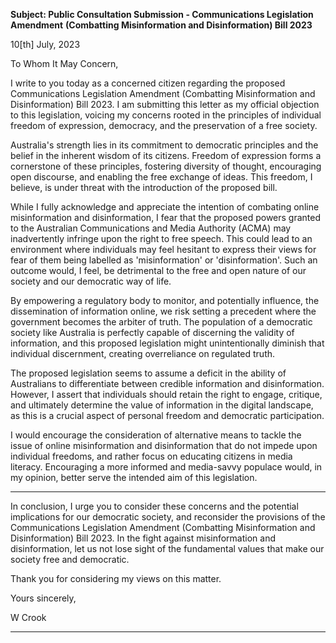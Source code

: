**Subject: Public Consultation Submission - Communications Legislation Amendment**
**(Combatting Misinformation and Disinformation) Bill 2023**

10[th] July, 2023

To Whom It May Concern,

I write to you today as a concerned citizen regarding the proposed Communications
Legislation Amendment (Combatting Misinformation and Disinformation) Bill 2023. I am
submitting this letter as my official objection to this legislation, voicing my concerns rooted
in the principles of individual freedom of expression, democracy, and the preservation of a
free society.

Australia's strength lies in its commitment to democratic principles and the belief in the
inherent wisdom of its citizens. Freedom of expression forms a cornerstone of these
principles, fostering diversity of thought, encouraging open discourse, and enabling the free
exchange of ideas. This freedom, I believe, is under threat with the introduction of the
proposed bill.

While I fully acknowledge and appreciate the intention of combating online misinformation
and disinformation, I fear that the proposed powers granted to the Australian
Communications and Media Authority (ACMA) may inadvertently infringe upon the right to
free speech. This could lead to an environment where individuals may feel hesitant to express
their views for fear of them being labelled as 'misinformation' or 'disinformation'. Such an
outcome would, I feel, be detrimental to the free and open nature of our society and our
democratic way of life.

By empowering a regulatory body to monitor, and potentially influence, the dissemination of
information online, we risk setting a precedent where the government becomes the arbiter of
truth. The population of a democratic society like Australia is perfectly capable of discerning
the validity of information, and this proposed legislation might unintentionally diminish that
individual discernment, creating overreliance on regulated truth.

The proposed legislation seems to assume a deficit in the ability of Australians to differentiate
between credible information and disinformation. However, I assert that individuals should
retain the right to engage, critique, and ultimately determine the value of information in the
digital landscape, as this is a crucial aspect of personal freedom and democratic participation.

I would encourage the consideration of alternative means to tackle the issue of online
misinformation and disinformation that do not impede upon individual freedoms, and rather
focus on educating citizens in media literacy. Encouraging a more informed and media-savvy
populace would, in my opinion, better serve the intended aim of this legislation.


-----

In conclusion, I urge you to consider these concerns and the potential implications for our
democratic society, and reconsider the provisions of the Communications Legislation
Amendment (Combatting Misinformation and Disinformation) Bill 2023. In the fight against
misinformation and disinformation, let us not lose sight of the fundamental values that make
our society free and democratic.

Thank you for considering my views on this matter.

Yours sincerely,

W Crook


-----

